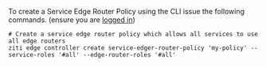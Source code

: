 To create a Service Edge Router Policy using the CLI issue the following commands. (ensure you are [logged in](../cli-snippets/login.md))

    # Create a service edge router policy which allows all services to use all edge routers 
    ziti edge controller create service-edger-router-policy 'my-policy' --service-roles '#all' --edge-router-roles '#all'
